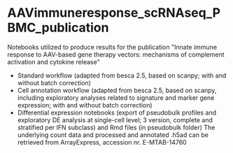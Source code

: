 # AAVimmuneresponse_scRNAseq_PBMC_publication
Notebooks utilized to produce results for the publication "Innate immune response to AAV-based gene therapy vectors: mechanisms of complement activation and cytokine release"
* Standard workflow (adapted from besca 2.5, based on scanpy; with and without batch correction)
* Cell annotation workflow (adapted from besca 2.5, based on scanpy, including exploratory analyses related to signature and marker gene expression; with and without batch correction)
* Differential expression notebooks (export of pseudobulk profiles and exploratory DE analysis at single-cell level; 3 version, complete and stratified per IFN subclass) and Rmd files (in pseudobulk folder)
The underlying count data and processed and annotated .h5ad can be retrieved from ArrayExpress, accession nr. E-MTAB-14760
